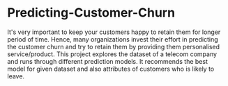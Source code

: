 # Predicting-Customer-Churn

It's very important to keep your customers happy to retain them for longer period of time. Hence, many organizations invest their effort in predicting the customer churn and try to retain them by providing them personalised service/product. This project explores the dataset of a telecom company and runs through different prediction models. It recommends the best model for given dataset and also attributes of customers who is likely to leave. 

